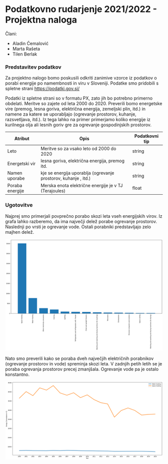 # Podatkovno rudarjenje 2021/2022 - Projektna naloga

Člani:
* Aladin Ćemalović
* Marta Rašeta
* Tilen Berlak

### Predstavitev podatkov

Za projektno nalogo bomo poskusili odkriti zanimive vzorce iz podatkov o porabi energije po namembnosti in viru v Sloveniji. Podatke smo pridobili s spletne strani https://podatki.gov.si/

Podatki iz spletne strani so v formatu PX, zato jih bo potrebno primerno obdelati. Meritve so zajete od leta 2000 do 2020. Preverili bomo energetske vire (premog, lesna goriva, električna energija, zemeljski plin, itd.) in namene za katere se uporabljajo (ogrevanje prostorov, kuhanje, razsvetljava, itd.). Iz tega lahko na primer primerjamo koliko energije iz kurilnega olja ali lesnih goriv gre za ogrevanje gospodinjskih prostorov.

| Atribut         | Opis        | Podatkovni tip |
| -----------     | ----------- | -------------- |
|   Leto          | Meritve so za vsako leto od 2000 do 2020            |       string         |
| Energetski vir  |   lesna goriva, električna energija, premog itd.          |    string            |
|  Namen uporabe  |  kje se energija uporablja (ogrevanje prostorov, kuhanje , itd.)           |    string            |
| Poraba energije |   Merska enota električne energije je v TJ (Terajoules)                    | float |

### Ugotovitve

Najprej smo primerjali povprečno porabo skozi leta vseh energijskih virov. Iz grafa lahko razberemo, da ima največji delež porabe ogrevanje prostorov. Naslednji po vrsti je ogrevanje vode. Ostali porabniki predstavljajo zelo majhen delež.

![Vizualizacija1](Projekt/graph1.png)

Nato smo preverili kako se poraba dveh največjih električnih porabnikov (ogrevanje prostorov in vode) spreminja skozi leta. V zadnjih petih letih se je poraba ogrevanja prostorov precej zmanjšala. Ogrevanje vode pa je ostalo konstantno.

![Vizualizacija2](Projekt/graph2.png)

